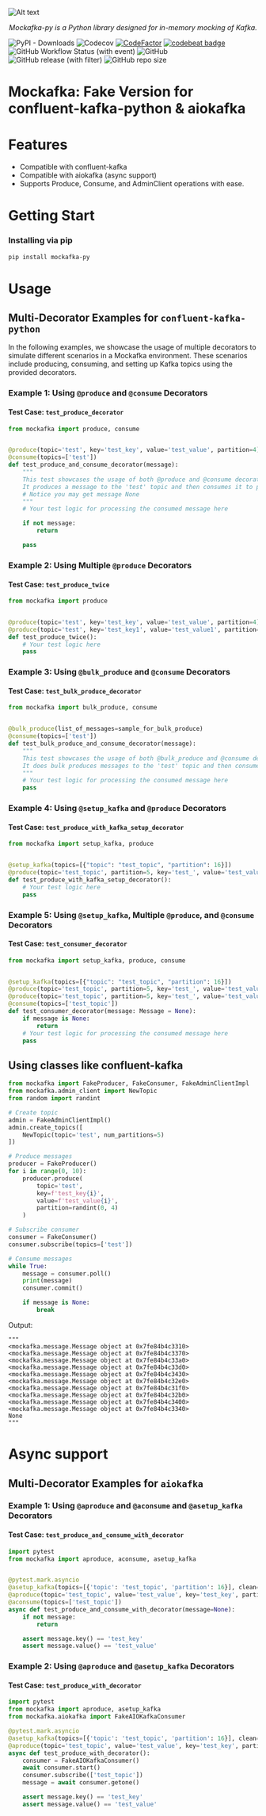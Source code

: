 ![Alt text](banner.png)
<p align="center">
    <em>Mockafka-py is a Python library designed for in-memory mocking of Kafka.</em>
</p>

![PyPI - Downloads](https://img.shields.io/pypi/dm/mockafka-py)
![Codecov](https://img.shields.io/codecov/c/github/alm0ra/mockafka-py)
[![CodeFactor](https://www.codefactor.io/repository/github/alm0ra/mockafka-py/badge)](https://www.codefactor.io/repository/github/alm0ra/mockafka-py)
[![codebeat badge](https://codebeat.co/badges/9cda14cf-3aac-438f-a6f7-c67517d7d74f)](https://codebeat.co/projects/github-com-alm0ra-mockafka-py-main)
![GitHub Workflow Status (with event)](https://img.shields.io/github/actions/workflow/status/alm0ra/mockafka-py/python-app.yml)
![GitHub](https://img.shields.io/github/license/alm0ra/mockafka-py)
![GitHub release (with filter)](https://img.shields.io/github/v/release/alm0ra/mockafka-py)
![GitHub repo size](https://img.shields.io/github/repo-size/alm0ra/mockafka-py)

# Mockafka: Fake Version for confluent-kafka-python & aiokafka

# Features

- Compatible with confluent-kafka
- Compatible with aiokafka (async support)
- Supports Produce, Consume, and AdminClient operations with ease.


# Getting Start

### Installing via pip

```bash
pip install mockafka-py
```

# Usage

## Multi-Decorator Examples for `confluent-kafka-python`

In the following examples, we showcase the usage of multiple decorators to simulate different scenarios in a Mockafka
environment. These scenarios include producing, consuming, and setting up Kafka topics using the provided decorators.

### Example 1: Using `@produce` and `@consume` Decorators

#### Test Case: `test_produce_decorator`

```python
from mockafka import produce, consume


@produce(topic='test', key='test_key', value='test_value', partition=4)
@consume(topics=['test'])
def test_produce_and_consume_decorator(message):
    """
    This test showcases the usage of both @produce and @consume decorators in a single test case.
    It produces a message to the 'test' topic and then consumes it to perform further logic.
    # Notice you may get message None
    """
    # Your test logic for processing the consumed message here

    if not message:
        return

    pass

```

### Example 2: Using Multiple `@produce` Decorators

#### Test Case: `test_produce_twice`

```python
from mockafka import produce


@produce(topic='test', key='test_key', value='test_value', partition=4)
@produce(topic='test', key='test_key1', value='test_value1', partition=0)
def test_produce_twice():
    # Your test logic here
    pass
```

### Example 3: Using `@bulk_produce` and `@consume` Decorators

#### Test Case: `test_bulk_produce_decorator`

```python
from mockafka import bulk_produce, consume


@bulk_produce(list_of_messages=sample_for_bulk_produce)
@consume(topics=['test'])
def test_bulk_produce_and_consume_decorator(message):
    """
    This test showcases the usage of both @bulk_produce and @consume decorators in a single test case.
    It does bulk produces messages to the 'test' topic and then consumes them to perform further logic.
    """
    # Your test logic for processing the consumed message here
    pass

```

### Example 4: Using `@setup_kafka` and `@produce` Decorators

#### Test Case: `test_produce_with_kafka_setup_decorator`

```python
from mockafka import setup_kafka, produce


@setup_kafka(topics=[{"topic": "test_topic", "partition": 16}])
@produce(topic='test_topic', partition=5, key='test_', value='test_value1')
def test_produce_with_kafka_setup_decorator():
    # Your test logic here
    pass
```

### Example 5: Using `@setup_kafka`, Multiple `@produce`, and `@consume` Decorators

#### Test Case: `test_consumer_decorator`

```python
from mockafka import setup_kafka, produce, consume


@setup_kafka(topics=[{"topic": "test_topic", "partition": 16}])
@produce(topic='test_topic', partition=5, key='test_', value='test_value1')
@produce(topic='test_topic', partition=5, key='test_', value='test_value1')
@consume(topics=['test_topic'])
def test_consumer_decorator(message: Message = None):
    if message is None:
        return
    # Your test logic for processing the consumed message here
    pass
```

## Using classes like confluent-kafka

```python
from mockafka import FakeProducer, FakeConsumer, FakeAdminClientImpl
from mockafka.admin_client import NewTopic
from random import randint

# Create topic
admin = FakeAdminClientImpl()
admin.create_topics([
    NewTopic(topic='test', num_partitions=5)
])

# Produce messages
producer = FakeProducer()
for i in range(0, 10):
    producer.produce(
        topic='test',
        key=f'test_key{i}',
        value=f'test_value{i}',
        partition=randint(0, 4)
    )

# Subscribe consumer
consumer = FakeConsumer()
consumer.subscribe(topics=['test'])

# Consume messages
while True:
    message = consumer.poll()
    print(message)
    consumer.commit()

    if message is None:
        break
```

Output:

```
"""
<mockafka.message.Message object at 0x7fe84b4c3310>
<mockafka.message.Message object at 0x7fe84b4c3370>
<mockafka.message.Message object at 0x7fe84b4c33a0>
<mockafka.message.Message object at 0x7fe84b4c33d0>
<mockafka.message.Message object at 0x7fe84b4c3430>
<mockafka.message.Message object at 0x7fe84b4c32e0>
<mockafka.message.Message object at 0x7fe84b4c31f0>
<mockafka.message.Message object at 0x7fe84b4c32b0>
<mockafka.message.Message object at 0x7fe84b4c3400>
<mockafka.message.Message object at 0x7fe84b4c3340>
None
"""
```
# Async support
## Multi-Decorator Examples for `aiokafka`

### Example 1: Using `@aproduce` and `@aconsume` and `@asetup_kafka` Decorators

#### Test Case: `test_produce_and_consume_with_decorator`

```python
import pytest
from mockafka import aproduce, aconsume, asetup_kafka


@pytest.mark.asyncio
@asetup_kafka(topics=[{'topic': 'test_topic', 'partition': 16}], clean=True)
@aproduce(topic='test_topic', value='test_value', key='test_key', partition=0)
@aconsume(topics=['test_topic'])
async def test_produce_and_consume_with_decorator(message=None):
    if not message:
        return

    assert message.key() == 'test_key'
    assert message.value() == 'test_value'
```

### Example 2: Using `@aproduce` and `@asetup_kafka` Decorators

#### Test Case: `test_produce_with_decorator`

```python
import pytest
from mockafka import aproduce, asetup_kafka
from mockafka.aiokafka import FakeAIOKafkaConsumer

@pytest.mark.asyncio
@asetup_kafka(topics=[{'topic': 'test_topic', 'partition': 16}], clean=True)
@aproduce(topic='test_topic', value='test_value', key='test_key', partition=0)
async def test_produce_with_decorator():
    consumer = FakeAIOKafkaConsumer()
    await consumer.start()
    consumer.subscribe(['test_topic'])
    message = await consumer.getone()

    assert message.key() == 'test_key'
    assert message.value() == 'test_value'
```
